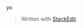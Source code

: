 
yo

> Written with [StackEdit](https://stackedit.io/).
<!--stackedit_data:
eyJoaXN0b3J5IjpbMTA5NDUzNDU0XX0=
-->